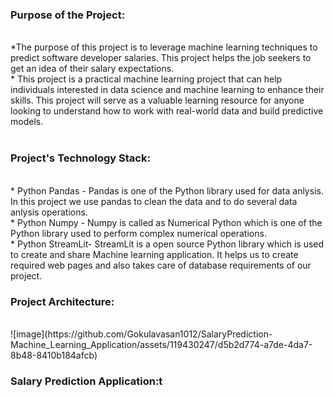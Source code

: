 <h3>Purpose of the Project:</h3>
<br>
                     *The purpose of this project is to leverage machine learning techniques to predict software developer salaries. This project helps the job seekers to get an idea of their salary expectations.
                     <br>
                     * This project is a practical machine learning project that can help individuals interested in data science and machine learning to enhance their skills. This project will serve as a valuable                           learning resource for anyone looking to understand how to work with real-world data and build predictive models.
                     <br>
                     <br>
<h3>Project's Technology Stack:</h3><br>
                     * Python Pandas - Pandas is one of the Python library used for data anlysis. In this project we use pandas to clean the data and to do several data anlysis operations.
                     <br>
                     * Python Numpy - Numpy is called as Numerical Python which is one of the Python library used to perform complex numerical operations.
                     <br>
                     * Python StreamLit- StreamLit is a open source Python library which is used to create and share Machine learning application. It helps us to create required web pages and also takes care of database requirements of our project.
<br>
<h3>Project Architecture: </h3>
<br>
![image](https://github.com/Gokulavasan1012/SalaryPrediction-Machine_Learning_Application/assets/119430247/d5b2d774-a7de-4da7-8b48-8410b184afcb)
<br>
<h3>Salary Prediction Application:t</h3>


